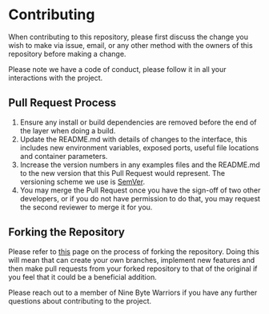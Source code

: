 # Contributing

When contributing to this repository, please first discuss the change you wish to make via issue,
email, or any other method with the owners of this repository before making a change. 

Please note we have a code of conduct, please follow it in all your interactions with the project.

## Pull Request Process

1. Ensure any install or build dependencies are removed before the end of the layer when doing a 
   build.
2. Update the README.md with details of changes to the interface, this includes new environment 
   variables, exposed ports, useful file locations and container parameters.
3. Increase the version numbers in any examples files and the README.md to the new version that this
   Pull Request would represent. The versioning scheme we use is [SemVer](http://semver.org/).
4. You may merge the Pull Request once you have the sign-off of two other developers, or if you 
   do not have permission to do that, you may request the second reviewer to merge it for you.

## Forking the Repository

Please refer to [this](https://docs.github.com/en/get-started/quickstart/contributing-to-projects) page on the process of forking the repository. Doing this will mean that can create your own branches, implement new features and then make pull requests from your forked repository to that of the original if you feel that it could be a beneficial addition.

Please reach out to a member of Nine Byte Warriors if you have any further questions about contributing to the project.

